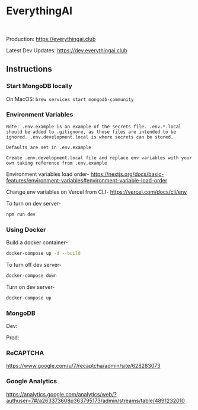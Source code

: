 # EverythingAI

<br />

Production: https://everythingai.club

Latest Dev Updates: https://dev.everythingai.club


## Instructions

### Start MongoDB locally

On MacOS: `brew services start mongodb-community`

### Environment Variables

```
Note: .env.example is an example of the secrets file. .env.*.local should be added to .gitignore, as those files are intended to be ignored. .env.development.local is where secrets can be stored.

Defaults are set in .env.example

Create .env.development.local file and replace env variables with your own taking reference from .env.example
```

Environment variables load order- https://nextjs.org/docs/basic-features/environment-variables#environment-variable-load-order

Change env variables on Vercel from CLI- https://vercel.com/docs/cli/env

To turn on dev server-
```sh
npm run dev
```

### Using Docker

Build a docker container- 
```sh
docker-compose up -d --build
```

To turn off dev server-
```sh
docker-compose down
```

Turn on dev server-
```sh
docker-compose up
```

### MongoDB

Dev:

Prod:


### ReCAPTCHA

https://www.google.com/u/7/recaptcha/admin/site/628283073


### Google Analytics

https://analytics.google.com/analytics/web/?authuser=7#/a263373608p363795173/admin/streams/table/4891232010